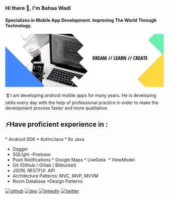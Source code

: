 ### Hi there 👋, I'm Bahaa Wadi
#### Specializes in Mobile App Development. Improving The World Through Technology.
![Specializes in Mobile App Development  Improving The World Through Technology.](https://github.com/BhaaWadi/BhaaWadi/blob/main/Banner.jpg)

 🎖️ I am developing android mobile apps for many years. He is developing skills every day with the help of professional practice in order to make the development process faster and more qualitative.

## ⚡Have proficient experience in :

* Android SDK
* Kotlin/Java
* Rx Java
* Dagger
* SQLight –Firebase
* Push Notifications
* Google Maps
* LiveData 
* ViewModel
* Git (Github / Gitlab / Bitbucket)
* JSON, RESTFUl  API
* Architecture Patterns: MVC, MVP, MVVM
* Room Database
*Design Patterns






[<img src='https://cdn.jsdelivr.net/npm/simple-icons@3.0.1/icons/github.svg' alt='github' height='40'>](https://github.com/BahaaWadi)  [<img src='https://cdn.jsdelivr.net/npm/simple-icons@3.0.1/icons/dev-dot-to.svg' alt='dev' height='40'>](https://dev.to/bahaawadi)  [<img src='https://cdn.jsdelivr.net/npm/simple-icons@3.0.1/icons/linkedin.svg' alt='linkedin' height='40'>](https://www.linkedin.com/in/bahaa-wadi/)  [<img src='https://cdn.jsdelivr.net/npm/simple-icons@3.0.1/icons/twitter.svg' alt='twitter' height='40'>](https://twitter.com/wadi_bahaa)  


